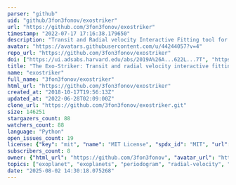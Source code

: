 ```yaml
---
parser: "github"
uid: "github/3fon3fonov/exostriker"
url: "https://github.com/3fon3fonov/exostriker"
timestamp: "2022-07-17 17:16:38.179650"
description: "Transit and Radial velocity Interactive Fitting tool for Orbital analysis and N-body simulations: The Exo-Striker"
avatar: "https://avatars.githubusercontent.com/u/44244057?v=4"
repo_url: "https://github.com/3fon3fonov/exostriker"
doi: ["https://ui.adsabs.harvard.edu/abs/2019A%26A...622L...7T", "https://ui.adsabs.harvard.edu/abs/2019ascl.soft06004T/abstract"]
title: "The Exo-Striker: Transit and radial velocity interactive fitting tool for orbital analysis and N-body simulations"
name: "exostriker"
full_name: "3fon3fonov/exostriker"
html_url: "https://github.com/3fon3fonov/exostriker"
created_at: "2018-10-17T19:56:13Z"
updated_at: "2022-06-28T02:09:00Z"
clone_url: "https://github.com/3fon3fonov/exostriker.git"
size: 146251
stargazers_count: 88
watchers_count: 88
language: "Python"
open_issues_count: 19
license: {"key": "mit", "name": "MIT License", "spdx_id": "MIT", "url": "https://api.github.com/licenses/mit", "node_id": "MDc6TGljZW5zZTEz"}
subscribers_count: 8
owner: {"html_url": "https://github.com/3fon3fonov", "avatar_url": "https://avatars.githubusercontent.com/u/44244057?v=4", "login": "3fon3fonov", "type": "User"}
topics: ["exoplanet", "exoplanets", "periodogram", "radial-velocity", "transit-modeling", "ttv-modeling", "multi-planet-systems"]
date: "2025-08-02 14:30:18.075268"
---
```

